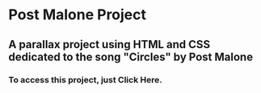 # Post Malone Project
## A parallax project using HTML and CSS dedicated to the song "Circles" by Post Malone
### To access this project, just Click Here. 
